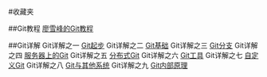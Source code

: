 #收藏夹

##Git教程
	[廖雪峰的Git教程](http://www.liaoxuefeng.com/wiki/0013739516305929606dd18361248578c67b8067c8c017b000)

##Git详解
	Git详解之一 [Git起步](http://www.open-open.com/lib/view/open1328069609436.html)
	Git详解之二 [Git基础](http://www.open-open.com/lib/view/open1328069733264.html)
	Git详解之三 [Git分支](http://www.open-open.com/lib/view/open1328069889514.html)
	Git详解之四 [服务器上的Git](http://www.open-open.com/lib/view/open1328069988843.html)
	Git详解之五 [分布式Git](http://www.open-open.com/lib/view/open1328070090108.html)
	Git详解之六 [Git工具](http://www.open-open.com/lib/view/open1328070367499.html)
	Git详解之七 [自定义Git](http://www.open-open.com/lib/view/open1328070404827.html)
	Git详解之八 [Git与其他系统](http://www.open-open.com/lib/view/open1328070454218.html)
	Git详解之九 [Git内部原理](http://www.open-open.com/lib/view/open1328070620202.html)
	
